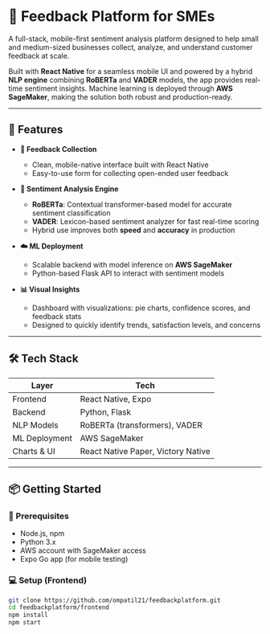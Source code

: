 # 🧠 Feedback Platform for SMEs

A full-stack, mobile-first sentiment analysis platform designed to help small and medium-sized businesses collect, analyze, and understand customer feedback at scale.

Built with **React Native** for a seamless mobile UI and powered by a hybrid **NLP engine** combining **RoBERTa** and **VADER** models, 
the app provides real-time sentiment insights. Machine learning is deployed through **AWS SageMaker**, making the solution both robust and production-ready.

---

## 🚀 Features

- **📱 Feedback Collection**
  - Clean, mobile-native interface built with React Native
  - Easy-to-use form for collecting open-ended user feedback

- **🧠 Sentiment Analysis Engine**
  - **RoBERTa**: Contextual transformer-based model for accurate sentiment classification
  - **VADER**: Lexicon-based sentiment analyzer for fast real-time scoring
  - Hybrid use improves both **speed** and **accuracy** in production

- **☁️ ML Deployment**
  - Scalable backend with model inference on **AWS SageMaker**
  - Python-based Flask API to interact with sentiment models

- **📊 Visual Insights**
  - Dashboard with visualizations: pie charts, confidence scores, and feedback stats
  - Designed to quickly identify trends, satisfaction levels, and concerns

---

## 🛠 Tech Stack

| Layer         | Tech                              |
|---------------|------------------------------------|
| Frontend      | React Native, Expo                 |
| Backend       | Python, Flask                      |
| NLP Models    | RoBERTa (transformers), VADER      |
| ML Deployment | AWS SageMaker                      |
| Charts & UI   | React Native Paper, Victory Native |

---



## 📦 Getting Started

### 🔧 Prerequisites
- Node.js, npm
- Python 3.x
- AWS account with SageMaker access
- Expo Go app (for mobile testing)

### 💻 Setup (Frontend)

```bash
git clone https://github.com/ompatil21/feedbackplatform.git
cd feedbackplatform/frontend
npm install
npm start
